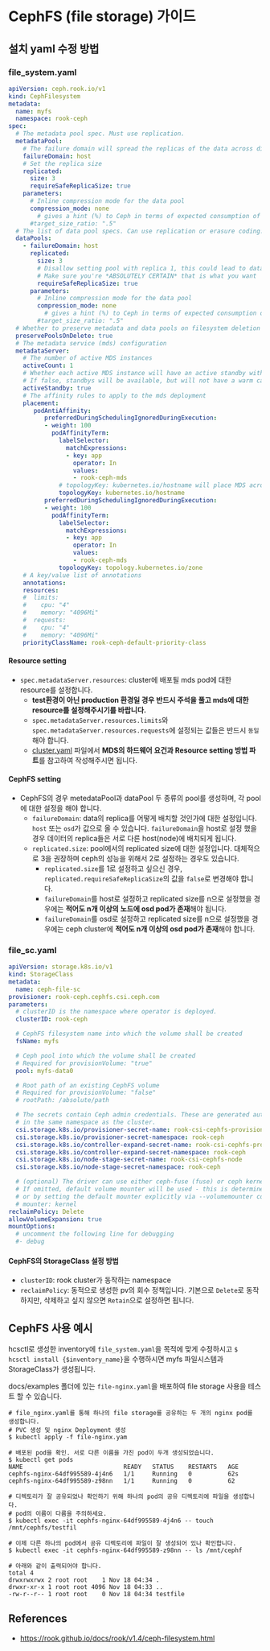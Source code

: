 # CephFS (file storage) 가이드

## 설치 yaml 수정 방법

### file_system.yaml

```yaml
apiVersion: ceph.rook.io/v1
kind: CephFilesystem
metadata:
  name: myfs
  namespace: rook-ceph
spec:
  # The metadata pool spec. Must use replication.
  metadataPool:
    # The failure domain will spread the replicas of the data across different failure zones (osd, host)
    failureDomain: host
    # Set the replica size
    replicated:
      size: 3
      requireSafeReplicaSize: true
    parameters:
      # Inline compression mode for the data pool
      compression_mode: none
        # gives a hint (%) to Ceph in terms of expected consumption of the total cluster capacity of a given pool
      #target_size_ratio: ".5"
  # The list of data pool specs. Can use replication or erasure coding.
  dataPools:
    - failureDomain: host
      replicated:
        size: 3
        # Disallow setting pool with replica 1, this could lead to data loss without recovery.
        # Make sure you're *ABSOLUTELY CERTAIN* that is what you want
        requireSafeReplicaSize: true
      parameters:
        # Inline compression mode for the data pool
        compression_mode: none
          # gives a hint (%) to Ceph in terms of expected consumption of the total cluster capacity of a given pool
        #target_size_ratio: ".5"
  # Whether to preserve metadata and data pools on filesystem deletion
  preservePoolsOnDelete: true
  # The metadata service (mds) configuration
  metadataServer:
    # The number of active MDS instances
    activeCount: 1
    # Whether each active MDS instance will have an active standby with a warm metadata cache for faster failover.
    # If false, standbys will be available, but will not have a warm cache.
    activeStandby: true
    # The affinity rules to apply to the mds deployment
    placement:
       podAntiAffinity:
          preferredDuringSchedulingIgnoredDuringExecution:
          - weight: 100
            podAffinityTerm:
              labelSelector:
                matchExpressions:
                - key: app
                  operator: In
                  values:
                  - rook-ceph-mds
              # topologyKey: kubernetes.io/hostname will place MDS across different hosts
              topologyKey: kubernetes.io/hostname
          preferredDuringSchedulingIgnoredDuringExecution:
          - weight: 100
            podAffinityTerm:
              labelSelector:
                matchExpressions:
                - key: app
                  operator: In
                  values:
                  - rook-ceph-mds
              topologyKey: topology.kubernetes.io/zone
    # A key/value list of annotations
    annotations:
    resources:
    #  limits:
    #    cpu: "4"
    #    memory: "4096Mi"
    #  requests:
    #    cpu: "4"
    #    memory: "4096Mi"
    priorityClassName: rook-ceph-default-priority-class
```

#### Resource setting
- `spec.metadataServer.resources`: cluster에 배포될 mds pod에 대한 resource를 설정합니다.
  -  **test환경이 아닌 production 환경일 경우 반드시 주석을 풀고 mds에 대한 resource를 설정해주시기를 바랍니다.**
  - `spec.metadataServer.resources.limits`와 `spec.metadataServer.resources.requests`에 설정되는 값들은 반드시 `동일`해야 합니다.
  - [cluster.yaml](/docs/ceph-cluster-setting.md) 파일에서 **MDS의 하드웨어 요건과 Resource setting 방법 파트**를 참고하여 작성해주시면 됩니다.

#### CephFS setting
- CephFS의 경우 metedataPool과 dataPool 두 종류의 pool를 생성하며, 각 pool에 대한 설정을 해야 합니다.
  - `failureDomain`: data의 replica를 어떻게 배치할 것인가에 대한 설정입니다. `host` 또는 `osd`가 값으로 올 수 있습니다. `failureDomain`을 host로 설정 했을 경우 데이터의 replica들은 서로 다른 host(node)에 배치되게 됩니다.
  - `replicated.size`: pool에서의 replicated size에 대한 설정입니다. 대체적으로 3을 권장하며 ceph의 성능을 위해서 2로 설정하는 경우도 있습니다.
    - `replicated.size`를 1로 설정하고 싶으신 경우, `replicated.requireSafeReplicaSize`의 값을 `false`로 변경해야 합니다.
    - `failureDomain`를 host로 설정하고 replicated size를 n으로 설정했을 경우에는 <strong>적어도 n개 이상의 노드에 osd pod가 존재</strong>해야 됩니다.
    - `failureDomain`를 osd로 설정하고 replicated size를 n으로 설정했을 경우에는 ceph cluster에 <strong>적어도 n개 이상의 osd pod가 존재</strong>해야 합니다.

### file_sc.yaml

```yaml
apiVersion: storage.k8s.io/v1
kind: StorageClass
metadata:
  name: ceph-file-sc
provisioner: rook-ceph.cephfs.csi.ceph.com
parameters:
  # clusterID is the namespace where operator is deployed.
  clusterID: rook-ceph

  # CephFS filesystem name into which the volume shall be created
  fsName: myfs

  # Ceph pool into which the volume shall be created
  # Required for provisionVolume: "true"
  pool: myfs-data0

  # Root path of an existing CephFS volume
  # Required for provisionVolume: "false"
  # rootPath: /absolute/path

  # The secrets contain Ceph admin credentials. These are generated automatically by the operator
  # in the same namespace as the cluster.
  csi.storage.k8s.io/provisioner-secret-name: rook-csi-cephfs-provisioner
  csi.storage.k8s.io/provisioner-secret-namespace: rook-ceph
  csi.storage.k8s.io/controller-expand-secret-name: rook-csi-cephfs-provisioner
  csi.storage.k8s.io/controller-expand-secret-namespace: rook-ceph
  csi.storage.k8s.io/node-stage-secret-name: rook-csi-cephfs-node
  csi.storage.k8s.io/node-stage-secret-namespace: rook-ceph

  # (optional) The driver can use either ceph-fuse (fuse) or ceph kernel client (kernel)
  # If omitted, default volume mounter will be used - this is determined by probing for ceph-fuse
  # or by setting the default mounter explicitly via --volumemounter command-line argument.
  # mounter: kernel
reclaimPolicy: Delete
allowVolumeExpansion: true
mountOptions:
  # uncomment the following line for debugging
  #- debug
```

#### CephFS의 StorageClass 설정 방법

- `clusterID`: rook cluster가 동작하는 namespace
- `reclaimPolicy`: 동적으로 생성한 pv의 회수 정책입니다. 기본으로 `Delete`로 동작하지만, 삭제하고 싶지 않으면 `Retain`으로 설정하면 됩니다.

## CephFS 사용 예시

hcsctl로 생성한 inventory에 `file_system.yaml`을 목적에 맞게 수정하시고 `$ hcsctl install {$inventory_name}`을 수행하시면 myfs 파일시스템과 StorageClass가 생성됩니다.

docs/examples 폴더에 있는 `file-nginx.yaml`을 배포하여 file storage 사용을 테스트 할 수 있습니다.

```shell
# file_nginx.yaml를 통해 하나의 file storage를 공유하는 두 개의 nginx pod를 생성합니다.
# PVC 생성 및 nginx Deployment 생성
$ kubectl apply -f file-nginx.yam

# 배포된 pod을 확인. 서로 다른 이름을 가진 pod이 두개 생성되었습니다.
$ kubectl get pods
NAME                            READY   STATUS    RESTARTS   AGE
cephfs-nginx-64df995589-4j4n6   1/1     Running   0          62s
cephfs-nginx-64df995589-z98nn   1/1     Running   0          62

# 디렉토리가 잘 공유되었나 확인하기 위해 하나의 pod의 공유 디렉토리에 파일을 생성합니다.
# pod의 이름이 다름을 주의하세요.
$ kubectl exec -it cephfs-nginx-64df995589-4j4n6 -- touch /mnt/cephfs/testfil

# 이제 다른 하나의 pod에서 공유 디렉토리에 파일이 잘 생성되어 있나 확인합니다.
$ kubectl exec -it cephfs-nginx-64df995589-z98nn -- ls /mnt/cephf

# 아래와 같이 출력되어야 합니다.
total 4
drwxrwxrwx 2 root root    1 Nov 18 04:34 .
drwxr-xr-x 1 root root 4096 Nov 18 04:33 ..
-rw-r--r-- 1 root root    0 Nov 18 04:34 testfile
```

## References
- <https://rook.github.io/docs/rook/v1.4/ceph-filesystem.html>
